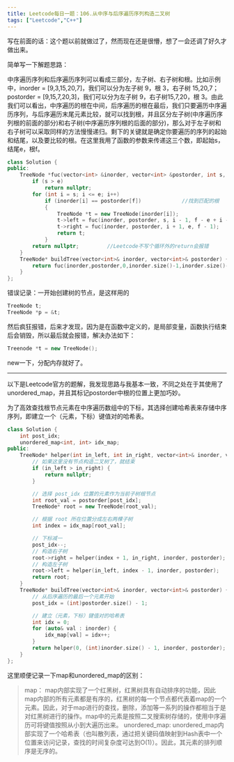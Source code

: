 ```yaml
---
title: Leetcode每日一题：106.从中序与后序遍历序列构造二叉树
tags: ["Leetcode","C++"]
---
```


写在前面的话：这个题以前就做过了，然而现在还是很懵，想了一会还调了好久才做出来。

简单写一下解题思路：

中序遍历序列和后序遍历序列可以看成三部分，左子树、右子树和根。比如示例中，inorder = [9,3,15,20,7]，我们可以分为左子树 9，根 3，右子树 15,20,7；postorder = [9,15,7,20,3]，我们可以分为左子树 9，右子树15,7,20，根 3。由此我们可以看出，中序遍历的根在中间，后序遍历的根在最后，我们只要遍历中序遍历序列，与后序遍历末尾元素比较，就可以找到根，并且区分左子树(中序遍历序列根的前面的部分)和右子树(中序遍历序列根的后面的部分)，那么对于左子树和右子树可以采取同样的方法慢慢递归。剩下的关键就是确定你要遍历的序列的起始和结尾，以及要比较的根。在这里我用了函数的参数来传递这三个数，即起始s，结尾e，根f。

~~~c++
class Solution {
public:
    TreeNode *fuc(vector<int> &inorder, vector<int> &postorder, int s, int e, int f) {
        if (s > e)
            return nullptr;
        for (int i = s; i <= e; i++)
            if (inorder[i] == postorder[f])				//找到匹配的根
            {
                TreeNode *t = new TreeNode(inorder[i]);
                t->left = fuc(inorder, postorder, s, i - 1, f - e + i - 1);		//划分左子树
                t->right = fuc(inorder, postorder, i + 1, e, f - 1);		    //划分右子树
                return t;
            }
        return nullptr;			//Leetcode不写个循环外的return会报错
    }
    TreeNode* buildTree(vector<int>& inorder, vector<int>& postorder) {
        return fuc(inorder,postorder,0,inorder.size()-1,inorder.size()-1);
    }
};
~~~

错误记录：一开始创建树的节点，是这样用的

~~~C++
TreeNode t;
TreeNode *p = &t;
~~~

然后疯狂报错，后来才发现，因为是在函数中定义的，是局部变量，函数执行结束后会销毁，所以最后就会报错，解决办法如下：

~~~c++
Treenode *t = new TreeNode();
~~~

new一下，分配内存就好了。

***

以下是Leetcode官方的题解，我发现思路与我基本一致，不同之处在于其使用了unordered_map，并且其标记postorder中根的位置上更加巧妙。

为了高效查找根节点元素在中序遍历数组中的下标，其选择创建哈希表来存储中序序列，即建立一个（元素，下标）键值对的哈希表。

~~~c++
class Solution {
    int post_idx;
    unordered_map<int, int> idx_map;
public:
    TreeNode* helper(int in_left, int in_right, vector<int>& inorder, vector<int>& postorder){
        // 如果这里没有节点构造二叉树了，就结束
        if (in_left > in_right) {
            return nullptr;
        }

        // 选择 post_idx 位置的元素作为当前子树根节点
        int root_val = postorder[post_idx];
        TreeNode* root = new TreeNode(root_val);

        // 根据 root 所在位置分成左右两棵子树
        int index = idx_map[root_val];

        // 下标减一
        post_idx--;
        // 构造右子树
        root->right = helper(index + 1, in_right, inorder, postorder);
        // 构造左子树
        root->left = helper(in_left, index - 1, inorder, postorder);
        return root;
    }
    TreeNode* buildTree(vector<int>& inorder, vector<int>& postorder) {
        // 从后序遍历的最后一个元素开始
        post_idx = (int)postorder.size() - 1;

        // 建立（元素，下标）键值对的哈希表
        int idx = 0;
        for (auto& val : inorder) {
            idx_map[val] = idx++;
        }
        return helper(0, (int)inorder.size() - 1, inorder, postorder);
    }
};
~~~

这里顺便记录一下map和unordered_map的区别：

> map： map内部实现了一个红黑树，红黑树具有自动排序的功能，因此map内部的所有元素都是有序的，红黑树的每一个节点都代表着map的一个元素。因此，对于map进行的查找，删除，添加等一系列的操作都相当于是对红黑树进行的操作。map中的元素是按照二叉搜索树存储的，使用中序遍历可将键值按照从小到大遍历出来。
> unordered_map: unordered_map内部实现了一个哈希表（也叫散列表，通过把关键码值映射到Hash表中一个位置来访问记录，查找的时间复杂度可达到O(1)）。因此，其元素的排列顺序是无序的。